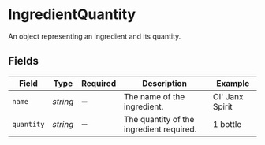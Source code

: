 # IngredientQuantity

An object representing an ingredient and its quantity.


## Fields

| Field                                    | Type                                     | Required                                 | Description                              | Example                                  |
| ---------------------------------------- | ---------------------------------------- | ---------------------------------------- | ---------------------------------------- | ---------------------------------------- |
| `name`                                   | *string*                                 | :heavy_minus_sign:                       | The name of the ingredient.              | Ol' Janx Spirit                          |
| `quantity`                               | *string*                                 | :heavy_minus_sign:                       | The quantity of the ingredient required. | 1 bottle                                 |